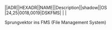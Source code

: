 ||ADR||HEXADR||NAME||Description||shadow||OS  
|24,25|$0018,$0019|DSKFMS| | |  
  
  
Sprungvektor ins FMS (File Management System)  
